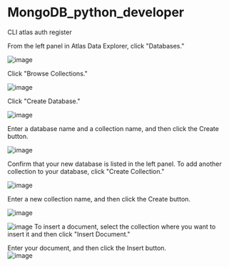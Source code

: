 # MongoDB_python_developer
CLI
atlas auth register

From the left panel in Atlas Data Explorer, click "Databases."

![image](https://github.com/tentaclepurple/MongoDB_python_developer/assets/116112114/d16eac2e-4109-40f4-a666-5aae33ff47d0)



Click "Browse Collections."

![image](https://github.com/tentaclepurple/MongoDB_python_developer/assets/116112114/a5baea0f-a1c6-4946-a5fd-6e8d76c8a125)



Click "Create Database."


![image](https://github.com/tentaclepurple/MongoDB_python_developer/assets/116112114/7eaf60be-bc71-4145-9259-875760cbdd71)


Enter a database name and a collection name, and then click the Create button.


![image](https://github.com/tentaclepurple/MongoDB_python_developer/assets/116112114/5fa9bd15-99ea-4dda-af9b-ac90986aafd2)


Confirm that your new database is listed in the left panel. To add another collection to your database, click "Create Collection."



![image](https://github.com/tentaclepurple/MongoDB_python_developer/assets/116112114/a2b162f7-a177-419c-8d07-9f5eb7371dcb)


Enter a new collection name, and then click the Create button.


![image](https://github.com/tentaclepurple/MongoDB_python_developer/assets/116112114/91593454-bf97-47fa-b27b-c0e4c9b938b7)



![image](https://github.com/tentaclepurple/MongoDB_python_developer/assets/116112114/c12b412f-72a0-4585-b8ad-235472ed4425)
To insert a document, select the collection where you want to insert it and then click "Insert Document."



Enter your document, and then click the Insert button.  
![image](https://github.com/tentaclepurple/MongoDB_python_developer/assets/116112114/e8791332-bbe0-4d6d-a57b-67f052bb8910)
